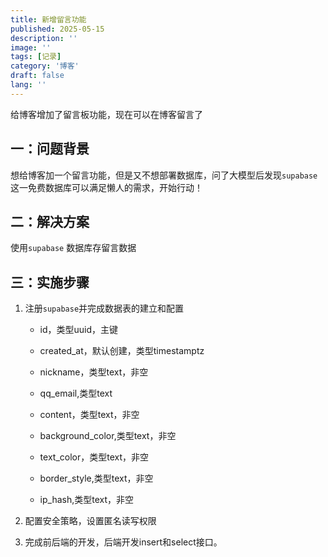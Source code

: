 ```yaml
---
title: 新增留言功能
published: 2025-05-15
description: ''
image: ''
tags: [记录]
category: '博客'
draft: false 
lang: ''
---
```


给博客增加了留言板功能，现在可以在博客留言了

## 一：问题背景

想给博客加一个留言功能，但是又不想部署数据库，问了大模型后发现`supabase` 这一免费数据库可以满足懒人的需求，开始行动！

## 二：解决方案

使用`supabase` 数据库存留言数据

## 三：实施步骤

1. 注册`supabase`并完成数据表的建立和配置
   
   - id，类型uuid，主键
   
   - created_at，默认创建，类型timestamptz
   
   - nickname，类型text，非空
   
   - qq_email,类型text
   
   - content，类型text，非空
   
   - background_color,类型text，非空
   
   - text_color，类型text，非空
   
   - border_style,类型text，非空
   
   - ip_hash,类型text，非空

2. 配置安全策略，设置匿名读写权限

3. 完成前后端的开发，后端开发insert和select接口。
